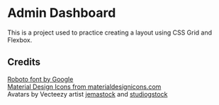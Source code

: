 # Admin Dashboard
This is a project used to practice creating a layout using CSS Grid and Flexbox.

## Credits
[Roboto font by Google](https://fonts.google.com/specimen/Roboto)<br>
[Material Design Icons from materialdesignicons.com](https://materialdesignicons.com/)<br>
Avatars by Vecteezy artist [jemastock](https://www.vecteezy.com/members/jemastock) and [studiogstock](https://www.vecteezy.com/members/studiogstock)
